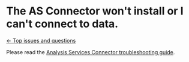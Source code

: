 <properties 
   pageTitle="The AS Connector won't install or I can't connect to data."
   description="The AS Connector won't install or I can't connect to data."
   services="powerbi" 
   documentationCenter="" 
   authors="jastru" 
   manager="mblythe" 
   editor=""
   tags=""/>
 
<tags
   ms.service="powerbi"
   ms.devlang="NA"
   ms.topic="article"
   ms.tgt_pltfrm="NA"
   ms.workload="powerbi"
   ms.date="10/16/2015"
   ms.author="jastru"/>

# The AS Connector won't install or I can't connect to data.  
[← Top issues and questions](/knowledgebase/topics/106950-top-issues-and-questions)

Please read the [Analysis Services Connector troubleshooting guide](https://support.powerbi.com/knowledgebase/articles/505324-troubleshooting-power-bi-analysis-service-connecto).  
